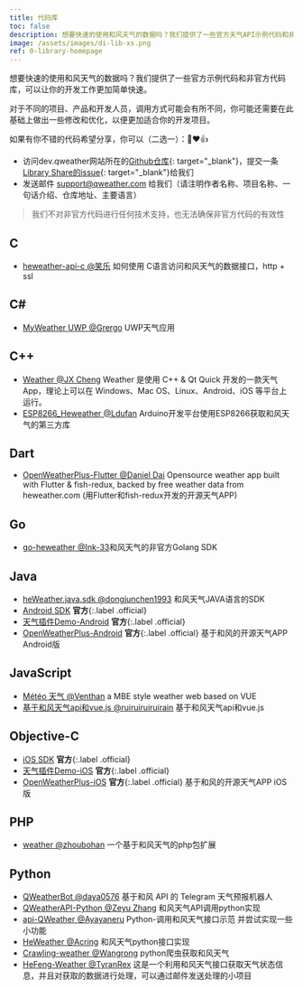 ```yaml
---
title: 代码库
toc: false
description: 想要快速的使用和风天气的数据吗？我们提供了一些官方天气API示例代码和非官方代码库，可以让你的开发工作更加简单快速。
image: /assets/images/di-lib-xs.png
ref: 0-library-homepage
---
```


想要快速的使用和风天气的数据吗？我们提供了一些官方示例代码和非官方代码库，可以让你的开发工作更加简单快速。

对于不同的项目、产品和开发人员，调用方式可能会有所不同，你可能还需要在此基础上做出一些修改和优化，以便更加适合你的开发项目。

如果有你不错的代码希望分享，你可以（二选一）：🙏❤️👍

* 访问dev.qweather网站所在的[Github仓库](https://github.com/qwd/dev-site/){: target="_blank"}，提交一条[Library Share的issue](https://github.com/qwd/dev-site/issues/new?assignees=&labels=share&template=library-share-----.md&title=){: target="_blank"}给我们
* 发送邮件 <support@qweather.com> 给我们（请注明作者名称、项目名称、一句话介绍、仓库地址、主要语言）

> 我们不对非官方代码进行任何技术支持，也无法确保非官方代码的有效性

## C

- [heweather-api-c @笑乐](https://github.com/xlofhappy/heweather-api-c) 如何使用 C语言访问和风天气的数据接口，http + ssl 

## C#

- [MyWeather UWP @Grergo](https://github.com/Grergo/MyWeather) UWP天气应用

## C++

- [Weather @JX Cheng](https://github.com/chengjianxi/Weather) Weather 是使用 C++ & Qt Quick 开发的一款天气 App，理论上可以在 Windows、Mac OS、Linux、Android、iOS 等平台上运行。 
- [ESP8266_Heweather @Ldufan](https://github.com/Ldufan/ESP8266_Heweather) Arduino开发平台使用ESP8266获取和风天气的第三方库
  
## Dart

- [OpenWeatherPlus-Flutter @Daniel Dai](https://github.com/danieldai/OpenWeatherPlus-Flutter) Opensource weather app built with Flutter & fish-redux, backed by free weather data from heweather.com (用Flutter和fish-redux开发的开源天气APP) 

## Go

- [go-heweather @Ink-33](https://github.com/Ink-33/go-heweather)和风天气的非官方Golang SDK


## Java

- [heWeather.java.sdk @dongjunchen1993](https://github.com/dongjunchen1993/heWeather.java.sdk) 和风天气JAVA语言的SDK
- [Android SDK](/docs/android-sdk/) **官方**{:.label .official}
- [天气插件Demo-Android](https://github.com/qwd/WidgetDemo-Android) **官方**{:.label .official}
- [OpenWeatherPlus-Android](https://github.com/qwd/OpenWeatherPlus-Android) **官方**{:.label .official} 基于和风的开源天气APP Android版

## JavaScript

- [Météo 天气 @Venthan](https://github.com/Venthanx/Weather) a MBE style weather web based on VUE
- [基于和风天气api和vue.js @ruiruiruiruirain](https://github.com/ruiruiruiruirain/myweather) 基于和风天气api和vue.js 

## Objective-C

- [iOS SDK](/docs/ios-sdk/) **官方**{:.label .official}
- [天气插件Demo-iOS](https://github.com/qwd/WidgetDemo-iOS) **官方**{:.label .official}
- [OpenWeatherPlus-iOS](https://github.com/qwd/OpenWeatherPlus-iOS) **官方**{:.label .official} 基于和风的开源天气APP iOS版

## PHP

- [weather @zhoubohan](https://github.com/zhoubohan/weather) 一个基于和风天气的php包扩展 

## Python

- [QWeatherBot @daya0576](https://github.com/daya0576/he-weather-bot) 基于和风 API 的 Telegram 天气预报机器人
- [QWeatherAPI-Python @Zeyu Zhang](https://github.com/InTereSTingHE/QWeatherAPI-Python) 和风天气API调用python实现
- [api-QWeather @Ayayaneru](https://github.com/Ayayaneru/api-QWeather) Python-调用和风天气接口示范 并尝试实现一些小功能
- [HeWeather @Acring](https://github.com/Acring/HeWeather) 和风天气python接口实现
- [Crawling-weather @Wangrong](https://github.com/waro163/Crawling-weather) python爬虫获取和风天气
- [HeFeng-Weather @TyranRex](https://github.com/TyranRex/HeFeng-Weather) 这是一个利用和风天气接口获取天气状态信息，并且对获取的数据进行处理，可以通过邮件发送处理的小项目
